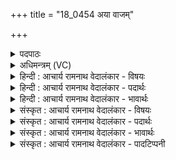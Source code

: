 +++
title = "18_0454 अया वाजम्"

+++
<details><summary>पदपाठः</summary>

अ꣣या꣢। वा꣡ज꣢꣯म्। दे꣣व꣡हि꣢तम्। दे꣣व꣢। हि꣣तम्। सनेम। म꣡दे꣢꣯म। श꣣त꣡हि꣢माः। श꣣त꣢। हि꣣माः। सुवी꣡राः꣢। सु꣣। वी꣡राः꣢꣯। ४५४।
</details>

<details><summary>अधिमन्त्रम् (VC)</summary>

- इन्द्रः
- भरद्वाजो बार्हस्पत्यः
- द्विपदा त्रिष्टुप्
- धैवतः
- ऐन्द्रं काण्डम्
</details>

<details><summary>हिन्दी : आचार्य रामनाथ वेदालंकार - विषयः</summary>

अगले मन्त्र का देवता इन्द्र है। उससे धनादि की आकांक्षा की गयी है।
</details>

<details><summary>हिन्दी : आचार्य रामनाथ वेदालंकार - पदार्थः</summary>

पदार्थान्वयभाषाः -  हे इन्द्र परमात्मन्, जीवात्मन् अथवा राजन् ! हम (अया) इस देह से अथवा इस बुद्धि से (देवहितम्) विद्वानों वा इन्द्रियों के लिए हितकर (वाजम्) धन, बल और विज्ञान को (सनेम) प्राप्त करें, और (सुवीराः) उत्तम वीर पुत्रों सहित, हम (शतहिमाः) सौ वर्ष (मदेम) आनन्द लाभ करते रहें ॥८॥
</details>

<details><summary>हिन्दी : आचार्य रामनाथ वेदालंकार - भावार्थः</summary>

भावार्थभाषाः -  वही धन, बल और विज्ञान श्रेष्ठ होता है, जो परोपकार में प्रयुक्त हो। उसे पाकर कम से कम सौ वर्ष जीनेवाले सब स्त्री-पुरुष होवें ॥८॥
</details>

<details><summary>संस्कृत : आचार्य रामनाथ वेदालंकार - विषयः</summary>

अथेन्द्रो देवता। तस्माद् धनादिकमाशंसते।
</details>

<details><summary>संस्कृत : आचार्य रामनाथ वेदालंकार - पदार्थः</summary>

पदार्थान्वयभाषाः -  हे इन्द्र परमात्मन् मदीय अन्तरात्मन् राजन् वा ! वयम् (अया२) अनया तन्वा अनया धिया३ वा (देवहितम्४) देवेभ्यो विद्वद्भ्य इन्द्रियेभ्यो वा हितं हितकरम् (वाजम्) धनं बलं विज्ञानं वा (सनेम) लभेमहि, किञ्च (सुवीराः) शोभनवीरोपेताः वयम् (शतहिमाः) शतवर्षाणि (मदेम) हृष्येम ॥८॥५
</details>

<details><summary>संस्कृत : आचार्य रामनाथ वेदालंकार - भावार्थः</summary>

भावार्थभाषाः -  तदेव धनं बलं विज्ञानं वा श्रेष्ठं यत् परोपकारे प्रयुज्यते। तत् प्राप्य न्यूनान्न्यूनं शतवर्षजीविनः सर्वे स्त्रीपुरुषा भवेयुः ॥८॥
</details>

<details><summary>संस्कृत : आचार्य रामनाथ वेदालंकार - पादटिप्पनी</summary>

टिप्पणी:   १. ऋ० ६।१७।१५। अथर्ववेदेऽपि १९।१२।१; २०।६३।३, २०।१२४।६ इत्यत्र उत्तरार्द्धत्वेन प्राप्यते। २. (अया) अनया नीत्या इति ऋ० ६।१७।१५ भाष्ये द०। अनया स्तुत्या—इति वि०, भ०, सा०। ३. अया धिया वामभाजः स्याम। ऋ० ६।७१।६ इति श्रुतेः। ४. देवहितं देवैः स्थापितम्—इति वि०। देवेन इन्द्रेण हितं दत्तम्—इति भ०। ५. ऋग्भाष्ये दयानन्दर्षिर्मन्त्रमिमं कीदृशी राजनीतिर्भवेदिति विषये व्याख्यातवान्।
</details>